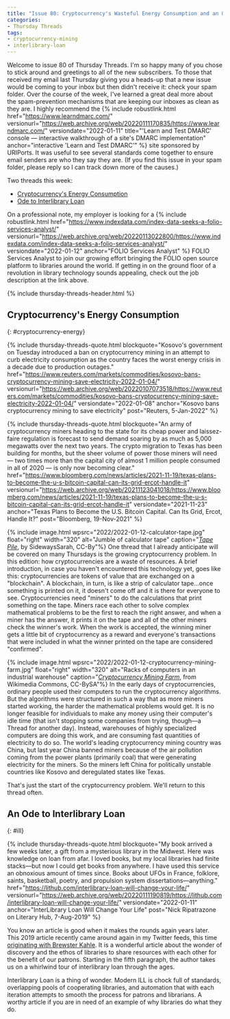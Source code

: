 ```yaml
---
title: "Issue 80: Cryptocurrency's Wasteful Energy Consumption and an Ode to Interlibrary Loan"
categories:
- Thursday Threads
tags:
- cryptocurrency-mining
- interlibrary-loan
---
```

Welcome to issue 80 of Thursday Threads. 
I'm so happy many of you chose to stick around and greetings to all of the new subscribers. 
To those that received my email last Thursday giving you a heads-up that a new issue would be coming to your inbox but then didn't receive it: check your spam folder.
Over the course of the week, I've learned a great deal more about the spam-prevention mechanisms that are keeping our inboxes as clean as they are. 
I highly recommend the {% include robustlink.html href="https://www.learndmarc.com/" versionurl="https://web.archive.org/web/20220111170835/https://www.learndmarc.com/" versiondate="2022-01-11" title="'Learn and Test DMARC' console — interactive walkthrough of a site's DMARC implementation" anchor="interactive 'Learn and Test DMARC'" %} site sponsored by URIPorts. 
It was useful to see several standards come together to ensure email senders are who they say they are. 
(If you find this issue in your spam folder, please reply so I can track down more of the causes.) 

Two threads this week:

* [Cryptocurrency's Energy Consumption](#cryptocurrency-energy)
* [Ode to Interlibrary Loan](#ill)

On a professional note, my employer is looking for a {% include robustlink.html href="https://www.indexdata.com/index-data-seeks-a-folio-services-analyst/" versionurl="https://web.archive.org/web/20220113022800/https://www.indexdata.com/index-data-seeks-a-folio-services-analyst/" versiondate="2022-01-12" anchor="FOLIO Services Analyst" %} FOLIO Services Analyst to join our growing effort bringing the FOLIO open source platform to libraries around the world. 
If getting in on the ground floor of a revolution in library technology sounds appealing, check out the job description at the link above.

{% include thursday-threads-header.html %}

## Cryptocurrency's Energy Consumption
{: #cryptocurrency-energy}

{% include thursday-threads-quote.html 
blockquote="Kosovo's government on Tuesday introduced a ban on cryptocurrency mining in an attempt to curb electricity consumption as the country faces the worst energy crisis in a decade due to production outages."
href="https://www.reuters.com/markets/commodities/kosovo-bans-cryptocurrency-mining-save-electricity-2022-01-04/" 
versionurl="https://web.archive.org/web/20220107073518/https://www.reuters.com/markets/commodities/kosovo-bans-cryptocurrency-mining-save-electricity-2022-01-04/" 
versiondate="2022-01-08" 
anchor="Kosovo bans cryptocurrency mining to save electricity"
post="Reuters, 5-Jan-2022"
%}

{% include thursday-threads-quote.html 
blockquote="An army of cryptocurrency miners heading to the state for its cheap power and laissez-faire regulation is forecast to send demand soaring by as much as 5,000 megawatts over the next two years. The crypto migration to Texas has been building for months, but the sheer volume of power those miners will need — two times more than the capital city of almost 1 million people consumed in all of 2020 — is only now becoming clear."
href="https://www.bloomberg.com/news/articles/2021-11-19/texas-plans-to-become-the-u-s-bitcoin-capital-can-its-grid-ercot-handle-it" 
versionurl="https://web.archive.org/web/20211123041018/https://www.bloomberg.com/news/articles/2021-11-19/texas-plans-to-become-the-u-s-bitcoin-capital-can-its-grid-ercot-handle-it"
versiondate="2021-11-23"
anchor="Texas Plans to Become the U.S. Bitcoin Capital. Can Its Grid, Ercot, Handle It?"
post="Bloomberg, 19-Nov-2021" %}

{% include image.html wpsrc="2022/2022-01-12-calculator-tape.jpg" float="right" width="320" alt="Jumble of calculator tape" caption="<i><a href='https://www.flickr.com/photos/97699489@N00/4758769769'>Tape Pile</a></i>, by SidewaysSarah, CC-By"%}  One thread that I already anticipate will be covered on many Thursdays is the growing cryptocurrency problem. 
In this edition: how cryptocurrencies are a waste of resources. 
A brief introduction, in case you haven't encountered this technology yet, goes like this: cryptocurrencies are tokens of value that are exchanged on a "blockchain".
A blockchain, in turn, is like a strip of calculator tape...once something is printed on it, it doesn't come off and it is there for everyone to see. 
Cryptocurrencies need "miners" to do the calculations that print something on the tape. 
Miners race each other to solve complex mathematical problems to be the first to reach the right answer, and when a miner has the answer, it prints it on the tape and all of the other miners check the winner's work. 
When the work is accepted, the winning miner gets a little bit of cryptocurrency as a reward and everyone's transactions that were included in what the winner printed on the tape are considered "confirmed".

{% include image.html wpsrc="2022/2022-01-12-cryptocurrency-mining-farm.jpg" float="right" width="320" alt="Racks of computers in an industrial warehouse" caption="<i><a href='https://commons.wikimedia.org/wiki/File:Cryptocurrency_Mining_Farm.jpg'>Cryptocurrency Mining Farm</a></i>, from Wikimedia Commons, CC-BySA"%}
In the early days of cryptocurrencies, ordinary people used their computers to run the cryptocurrency algorithms. 
But the algorithms were structured in such a way that as more miners started working, the harder the mathematical problems would get. 
It is no longer feasible for individuals to make any money using their computer's idle time (that isn't stopping some companies from trying, though—a Thread for another day).
Instead, warehouses of highly specialized computers are doing this work, and are consuming fast quantities of electricity to do so. 
The world's leading cryptocurrency mining country was China, but last year China banned miners because of the air pollution coming from the power plants (primarily coal) that were generating electricity for the miners. 
So the miners left China for politically unstable countries like Kosovo and deregulated states like Texas.

That's just the start of the cryptocurrency problem. 
We'll return to this thread often.

## An Ode to Interlibrary Loan
{: #ill}

{% include thursday-threads-quote.html 
blockquote="My book arrived a few weeks later, a gift from a mysterious library in the Midwest. Here was knowledge on loan from afar. I loved books, but my local libraries had finite stacks—but now I could get books from anywhere. I have used this service an obnoxious amount of times since. Books about UFOs in France, folklore, saints, basketball, poetry, and propulsion system dissertations—anything."
href="https://lithub.com/interlibrary-loan-will-change-your-life/" 
versionurl="https://web.archive.org/web/20220111190819/https://lithub.com/interlibrary-loan-will-change-your-life/" 
versiondate="2022-01-11" 
anchor="InterLibrary Loan Will Change Your Life"
post="Nick Ripatrazone on Literary Hub, 7-Aug-2019" %}

You know an article is good when it makes the rounds again years later. 
This 2019 article recently came around again in my Twitter feeds, this time <a href="https://twitter.com/brewster_kahle/status/1480928804793204737">originating with Brewster Kahle</a>. 
It is a wonderful article about the wonder of discovery and the ethos of libraries to share resources with each other for the benefit of our patrons. 
Starting in the fifth paragraph, the author takes us on a whirlwind tour of interlibrary loan through the ages. 

Interlibrary Loan is a thing of wonder. 
Modern ILL is chock full of standards, overlapping pools of cooperating libraries, and automation that with each iteration attempts to smooth the process for patrons and librarians. 
A worthy article if you are in need of an example of why libraries do what they do.

